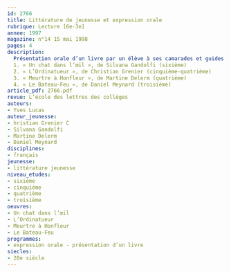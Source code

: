 ```yaml
---
id: 2766
title: Littérature de jeunesse et expression orale
rubrique: Lecture [6e-3e]
annee: 1997
magazine: n°14 15 mai 1998
pages: 4
description: 
  Présentation orale d’un livre par un élève à ses camarades et guides de préparation sur les titres suivants :
  1. « Un chat dans l’œil », de Silvana Gandolfi (sixième)
  2. « L’Ordinatueur », de Christian Grenier (cinquième-quatrième)
  3. « Meurtre à Honfleur », de Martine Delerm (quatrième)
  4. « Le Bateau-Feu », de Daniel Meynard (troisième)
article_pdf: 2766.pdf
revue: L’école des lettres des collèges
auteurs:
- Yves Lucas
auteur_jeunesse:
- hristian Grenier C
- Silvana Gandolfi
- Martine Delerm
- Daniel Meynard
disciplines:
- français
jeunesse:
- littérature jeunesse
niveau_etudes:
- sixième
- cinquième
- quatrième
- troisième
oeuvres:
- Un chat dans l’œil
- L’Ordinatueur
- Meurtre à Honfleur
- Le Bateau-Feu
programmes:
- expression orale - présentation d’un livre
siecles:
- 20e siècle
---
```

